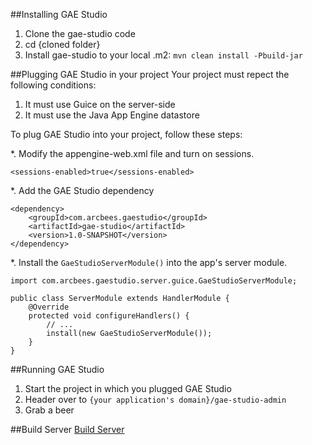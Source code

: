 ##Installing GAE Studio
1. Clone the gae-studio code
2. cd {cloned folder}
3. Install gae-studio to your local .m2: `mvn clean install -Pbuild-jar`

##Plugging GAE Studio in your project
Your project must repect the following conditions:

1. It must use Guice on the server-side
2. It must use the Java App Engine datastore

To plug GAE Studio into your project, follow these steps:

*. Modify the appengine-web.xml file and turn on sessions.
```
<sessions-enabled>true</sessions-enabled>
```
*. Add the GAE Studio dependency
```
<dependency>
    <groupId>com.arcbees.gaestudio</groupId>
    <artifactId>gae-studio</artifactId>
    <version>1.0-SNAPSHOT</version>
</dependency>
```
*. Install the `GaeStudioServerModule()` into the app's server module. 
```
import com.arcbees.gaestudio.server.guice.GaeStudioServerModule;

public class ServerModule extends HandlerModule {
    @Override
    protected void configureHandlers() {
        // ...
        install(new GaeStudioServerModule());
    }
}
```

##Running GAE Studio
1. Start the project in which you plugged GAE Studio
2. Header over to `{your application's domain}/gae-studio-admin`
3. Grab a beer

##Build Server
[Build Server](http://teamcity-private.arcbees.com/project.html?projectId=project7&tab=projectOverview)
